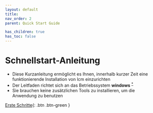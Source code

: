 ```yaml
---
layout: default
title: 
nav_order: 2
parent: Quick Start Guide

has_children: true
has_toc: false
---
```


# Schnellstart-Anleitung 

- Diese Kurzanleitung ermöglicht es Ihnen, innerhalb kurzer Zeit eine funktionierende Installation von lcm einzurichten
- Der Leitfaden richtet sich an das Betriebssystem **windows** <sup><a href="#windows">*</a></sup> 
- Sie brauchen keine zusätzlichen Tools zu installieren, um die Anwendung zu benutzen

[Erste Schritte](https://hslu-ige-laes.github.io/StromGTPublic/docs/quickStartGuide/de/gettingStarted/){: .btn .btn-green }

